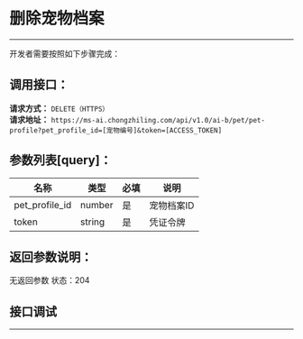 # 删除宠物档案
---
开发者需要按照如下步骤完成：


## 调用接口：
**请求方式：** `DELETE（HTTPS）`  
**请求地址：** `https://ms-ai.chongzhiling.com/api/v1.0/ai-b/pet/pet-profile?pet_profile_id=[宠物编号]&token=[ACCESS_TOKEN]`

## 参数列表[query]：

| 名称           | 类型   | 必填 | 说明       |
| -------------- | ------ | ---- | ---------- |
| pet_profile_id | number | 是   | 宠物档案ID |
| token          | string | 是   | 凭证令牌 |


## 返回参数说明：
无返回参数
状态：204

## 接口调试
---
<script setup>
import SwaggerUI from '../../../src/components/SwaggerUI.vue'
</script>

<ClientOnly>
  <SwaggerUI 
    type="delete"
    path="/pet-profile" 
  />
</ClientOnly>